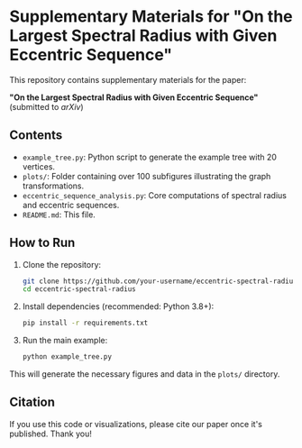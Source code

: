# Supplementary Materials for "On the Largest Spectral Radius with Given Eccentric Sequence"

This repository contains supplementary materials for the paper:

**"On the Largest Spectral Radius with Given Eccentric Sequence"**  
(submitted to *arXiv*)

## Contents

- `example_tree.py`: Python script to generate the example tree with 20 vertices.
- `plots/`: Folder containing over 100 subfigures illustrating the graph transformations.
- `eccentric_sequence_analysis.py`: Core computations of spectral radius and eccentric sequences.
- `README.md`: This file.

## How to Run

1. Clone the repository:
    ```bash
    git clone https://github.com/your-username/eccentric-spectral-radius.git
    cd eccentric-spectral-radius
    ```

2. Install dependencies (recommended: Python 3.8+):
    ```bash
    pip install -r requirements.txt
    ```

3. Run the main example:
    ```bash
    python example_tree.py
    ```

This will generate the necessary figures and data in the `plots/` directory.

## Citation

If you use this code or visualizations, please cite our paper once it's published. Thank you!
